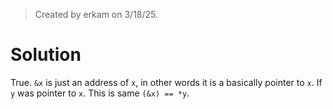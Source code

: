> Created by erkam on 3/18/25.

# Solution

True. `&x` is just an address of `x`, in other words it is a basically pointer to `x`. If `y` was pointer to `x`. This is same `(&x) == *y`.
